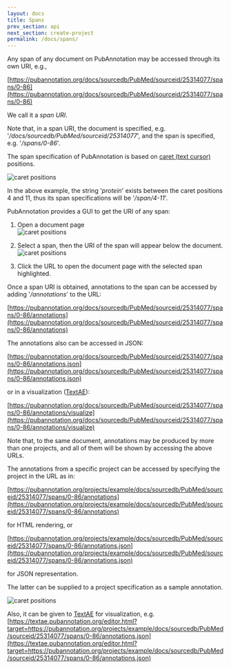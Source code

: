 ```yaml
---
layout: docs
title: Spans
prev_section: api
next_section: create-project
permalink: /docs/spans/
---
```


Any span of any document on PubAnnotation may be accessed through its own URI, e.g.,

[https://pubannotation.org/docs/sourcedb/PubMed/sourceid/25314077/spans/0-86](https://pubannotation.org/docs/sourcedb/PubMed/sourceid/25314077/spans/0-86)

We call it a _span URI_.

Note that, in a span URI, the document is specified, e.g. '_/docs/sourcedb/PubMed/sourceid/25314077_', and 
the span is specified, e.g. '_/spans/0-86_'.

The span specification of PubAnnotation is based on [caret (text cursor)](https://en.wikipedia.org/wiki/Cursor_(user_interface)) positions.

![caret positions]({{site.baseurl}}/img/caret-position.png)

In the above example, the string '_protein_' exists between the caret positions 4 and 11,
thus its span specifications will be '_/span/4-11_'.

PubAnnotation provides a GUI to get the URI of any span:

1. Open a document page<br/>
![caret positions]({{site.baseurl}}/img/document-screen.png)

2. Select a span, then the URI of the span will appear below the document.<br/>
![caret positions]({{site.baseurl}}/img/span-select-screen.png)

3. Click the URL to open the document page with the selected span highlighted.

Once a span URI is obtained, annotations to the span can be accessed by adding '_/annotations_' to the URL:

[https://pubannotation.org/docs/sourcedb/PubMed/sourceid/25314077/spans/0-86/annotations](https://pubannotation.org/docs/sourcedb/PubMed/sourceid/25314077/spans/0-86/annotations)

The annotations also can be accessed in JSON:

[https://pubannotation.org/docs/sourcedb/PubMed/sourceid/25314077/spans/0-86/annotations.json](https://pubannotation.org/docs/sourcedb/PubMed/sourceid/25314077/spans/0-86/annotations.json)

or in a visualization ([TextAE](https://textae.pubannotation.org)):

[https://pubannotation.org/docs/sourcedb/PubMed/sourceid/25314077/spans/0-86/annotations/visualize](https://pubannotation.org/docs/sourcedb/PubMed/sourceid/25314077/spans/0-86/annotations/visualize)

Note that, to the same document, annotations may be produced by more than one projects,
and all of them will be shown by accessing the above URLs.

The annotations from a specific project can be accessed by specifying the project in the URL as in:

[https://pubannotation.org/projects/example/docs/sourcedb/PubMed/sourceid/25314077/spans/0-86/annotations](https://pubannotation.org/projects/example/docs/sourcedb/PubMed/sourceid/25314077/spans/0-86/annotations)

for HTML rendering, or

[https://pubannotation.org/projects/example/docs/sourcedb/PubMed/sourceid/25314077/spans/0-86/annotations.json](https://pubannotation.org/projects/example/docs/sourcedb/PubMed/sourceid/25314077/spans/0-86/annotations.json)

for JSON representation.

The latter can be supplied to a project specification as a sample annotation.

![caret positions]({{site.baseurl}}/img/sample-in-project.png)

Also, it can be given to [TextAE](https://textae.pubannotation.org) for visualization, e.g.
[https://textae.pubannotation.org/editor.html?target=https://pubannotation.org/projects/example/docs/sourcedb/PubMed/sourceid/25314077/spans/0-86/annotations.json](https://textae.pubannotation.org/editor.html?target=https://pubannotation.org/projects/example/docs/sourcedb/PubMed/sourceid/25314077/spans/0-86/annotations.json)


<!-- 
or as in:

[https://pubannotation.org/docs/sourcedb/PubMed/sourceid/25314077/spans/0-86/annotations?project=[example]](https://pubannotation.org/docs/sourcedb/PubMed/sourceid/25314077/spans/0-86/annotations?project=[example])
 -->
